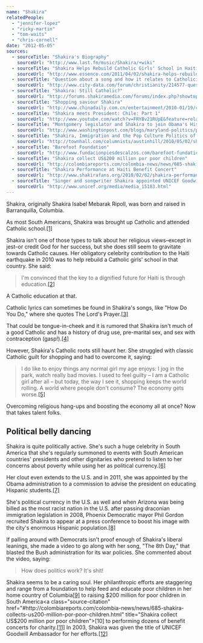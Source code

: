 ```yaml
---
name: "Shakira"
relatedPeople:
  - "jennifer-lopez"
  - "ricky-martin"
  - "tom-waits"
  - "chris-cornell"
date: "2012-05-05"
sources:
  - sourceTitle: "Shakira's Biography"
    sourceUrl: "http://www.last.fm/music/Shakira/+wiki"
  - sourceTitle: "Shakira Helps Rebuild Catholic Girls' School in Haiti"
    sourceUrl: "http://www.essence.com/2011/04/02/shakira-helps-rebuild-historic-school-haiti-barefoot-foundation/"
  - sourceTitle: "Question about a song and how it relates to Catholicism"
    sourceUrl: "http://www.city-data.com/forum/christianity/214577-question-about-song-how-relates-catholicism.html"
  - sourceTitle: "Shakira: Still Catholic?"
    sourceUrl: "http://forums.shakiramedia.com/forums/index.php?showtopic=28591"
  - sourceTitle: "Shopping saviour Shakira"
    sourceUrl: "http://www.chinadaily.com.cn/entertainment/2010-01/19/content_9341103.htm"
  - sourceTitle: "Shakira meets President: Chile: Part 1"
    sourceUrl: "http://www.youtube.com/watch?v=FRYBv21RUpE&feature=related"
  - sourceTitle: "Montgomery legislator and Shakira to join Obama's Hispanic education team"
    sourceUrl: "http://www.washingtonpost.com/blogs/maryland-politics/post/montgomery-legislator-and-shakira-to-join-obamas-hispanic-education-team/2011/10/05/gIQAdRgHOL_blog.html"
  - sourceTitle: "Shakira, Immigration and the Pop Culture Politics of the Left"
    sourceUrl: "http://townhall.com/columnists/austinhill/2010/05/02/shakira,_immigration_and_the_pop_culture_politics_of_the_left/page/full/"
  - sourceTitle: "Barefoot Foundation"
    sourceUrl: "http://www.fundacionpiesdescalzos.com/barefoot-fundation/index_en.php"
  - sourceTitle: "Shakira collect US$200 million por poor children"
    sourceUrl: "http://colombiareports.com/colombia-news/news/685-shakira-collects-us200-million-por-poor-children.html"
  - sourceTitle: "Shakira Performance at Haiti Benefit Concert"
    sourceUrl: "http://www.shakirafans.org/2010/02/02/shakira-performance-at-haiti-benefit-concert/"
  - sourceTitle: "Singer and songwriter Shakira appointed UNICEF Goodwill Ambassador"
    sourceUrl: "http://www.unicef.org/media/media_15183.html"
---
```


Shakira, originally Shakira Isabel Mebarak Ripoll, was born and raised in Barranquilla, Columbia.

As most South Americans, Shakira was brought up Catholic and attended Catholic school.<a class="source-citation" href="#http://www.last.fm/music/Shakira/+wiki" title="Shakira&apos;s Biography">[1]</a>

Shakira isn't one of those types to talk about her religious views–except in jest–or credit God for her success, but she does still seem to gravitate towards Catholic causes. Her obligatory celebrity contribution to the Haiti earthquake in 2010 was to help rebuild a Catholic girls' school in that country. She said:

>I'm convinced that the key to a dignified future for Haiti is through education.<a class="source-citation" href="#http://www.essence.com/2011/04/02/shakira-helps-rebuild-historic-school-haiti-barefoot-foundation/" title="Shakira Helps Rebuild Catholic Girls&apos; School in Haiti">[2]</a>

A Catholic education at that.

Catholic lyrics can sometimes be found in Shakira's songs, like "How Do You Do," where she quotes The Lord's Prayer.<a class="source-citation" href="#http://www.city-data.com/forum/christianity/214577-question-about-song-how-relates-catholicism.html" title="Question about a song and how it relates to Catholicism">[3]</a>

That could be tongue-in-cheek and it is rumored that Shakira isn't much of a good Catholic and has a history of drug use, pre-marital sex, and sex with contraception (gasp!).<a class="source-citation" href="#http://forums.shakiramedia.com/forums/index.php?showtopic=28591" title="Shakira: Still Catholic?">[4]</a>

However, Shakira's Catholic roots still haunt her. She struggled with classic Catholic guilt for shopping and had to overcome it, saying:

>I do like to enjoy things any normal girl my age enjoys: I jog in the park, watch really bad movies. I used to feel guilty – I am a Catholic girl after all – but today, the way I see it, shopping keeps the world rolling. A world where people don't consume? The economy gets worse.<a class="source-citation" href="#http://www.chinadaily.com.cn/entertainment/2010-01/19/content_9341103.htm" title="Shopping saviour Shakira">[5]</a>

Overcoming religious hang-ups and boosting the economy all at once? Now that takes talent folks.


## Political belly dancing

Shakira is quite politically active. She's such a huge celebrity in South America that she's regularly summoned to events with South American countries' presidents and other dignitaries who pretend to listen to her concerns about poverty while using her as political currency.<a class="source-citation" href="#http://www.youtube.com/watch?v=FRYBv21RUpE&feature=related" title="Shakira meets President: Chile: Part 1">[6]</a>

Her clout even extends to the U.S. and in 2011, she was appointed by the Obama administration to a commission to advise the president on educating Hispanic students.<a class="source-citation" href="#http://www.washingtonpost.com/blogs/maryland-politics/post/montgomery-legislator-and-shakira-to-join-obamas-hispanic-education-team/2011/10/05/gIQAdRgHOL_blog.html" title="Montgomery legislator and Shakira to join Obama&apos;s Hispanic education team">[7]</a>

She's political currency in the U.S. as well and when Arizona was being billed as the most racist nation in the U.S. after passing draconian immigration legislation in 2008, Phoenix Democratic mayor Phil Gordon recruited Shakira to appear at a press conference to boost his image with the city's enormous Hispanic population.<a class="source-citation" href="#http://townhall.com/columnists/austinhill/2010/05/02/shakira,_immigration_and_the_pop_culture_politics_of_the_left/page/full/" title="Shakira, Immigration and the Pop Culture Politics of the Left">[8]</a>

If palling around with Democrats isn't proof enough of Shakira's liberal leanings, she made a video to go along with her song, "The 8th Day," that blasted the Bush administration for its war policies. She commented about the video, saying:

>How does politics work? It's shit!

Shakira seems to be a caring soul. Her philanthropic efforts are staggering and range from a foundation to help feed and educate poor children in her home country of Columbia<a class="source-citation" href="#http://www.fundacionpiesdescalzos.com/barefoot-fundation/index_en.php" title="Barefoot Foundation">[9]</a> to raising $200 million for poor children in South America<a class="source-citation" href="#http://colombiareports.com/colombia-news/news/685-shakira-collects-us200-million-por-poor-children.html" title="Shakira collect US$200 million por poor children">[10]</a> to performing dozens of benefit concerts for charity.<a class="source-citation" href="#http://www.shakirafans.org/2010/02/02/shakira-performance-at-haiti-benefit-concert/" title="Shakira Performance at Haiti Benefit Concert">[11]</a> In 2003, Shakira was given the title of UNICEF Goodwill Ambassador for her efforts.<a class="source-citation" href="#http://www.unicef.org/media/media_15183.html" title="Singer and songwriter Shakira appointed UNICEF Goodwill Ambassador">[12]</a>